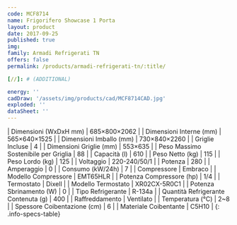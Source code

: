 ```yaml
---
code: MCF8714
name: Frigorifero Showcase 1 Porta
layout: product
date: 2017-09-25
published: true
img:
family: Armadi Refrigerati TN
offers: false
permalink: /products/armadi-refrigerati-tn/:title/

[//]: # (ADDITIONAL)

energy: ''
cadDraw: '/assets/img/products/cad/MCF8714CAD.jpg'
exploded: ''
dataSheet: ''
---
```



| Dimensioni (WxDxH mm) | 685×800×2062 |
| Dimensioni Interne (mm) | 565×640×1525 |
| Dimensioni Imballo (mm) | 730×840×2260 |
| Griglie Incluse | 4 |
| Dimensioni Griglie (mm) | 553×635 |
| Peso Massimo Sostenibile per Griglia | 88 |
| Capacità (l) | 610 |
| Peso Netto (kg) | 115 |
| Peso Lordo (kg) | 125 |
| Voltaggio | 220-240/50/1 |
| Potenza | 280 |
| Amperaggio | 0 |
| Consumo (kW/24h) | 7 |
| Compressore | Embraco |
| Modello Compressore | EMT65HLR |
| Potenza Compressore (hp) | 1/4 |
| Termostato | Dixell |
| Modello Termostato | XR02CX-5R0C1 |
| Potenza Sbrinamento (W) | 0 |
| Tipo Refrigerante | R-134a |
| Quantità Refrigerante Contenuta (g) | 400 |
| Raffreddamento | Ventilato |
| Temperatura (°C) | 2~8 |
| Spessore Coibentazione (cm) | 6 |
| Materiale Coibentante | C5H10 |
{: .info-specs-table}

